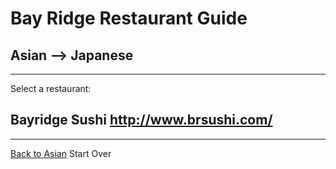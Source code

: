 # Bay Ridge Restaurant Guide
## Asian --> Japanese
---
Select a restaurant:
## Bayridge Sushi http://www.brsushi.com/
---
[Back to Asian]()
Start Over
